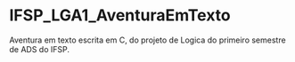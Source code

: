 # IFSP_LGA1_AventuraEmTexto
Aventura em texto escrita em C, do projeto de Logica do primeiro semestre de ADS do IFSP.
